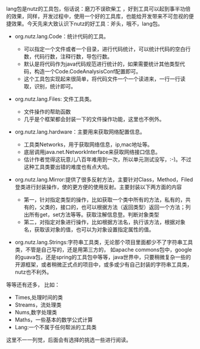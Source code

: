 
lang包是nutz的工具包，俗话说：磨刀不误砍柴工 ，好到工具可以起到事半功倍的效果，同样，开发过程中，使用一个好的工具库，也能给开发带来不可忽视的便捷效果。今天先来大致认识下nutz的好工具：斧头，哦不，lang包。


- org.nutz.lang.Code：统计代码的工具。
    - 可以指定一个文件或者一个目录，进行代码统计，可以统计代码的空白行数，代码行数，注释行数，导包行数。
    - 默认是将代码作为java代码规范进行统计的，如果需要统计其他类型代码，构造一个Code.CodeAnalysisConf配置即可。
    - 这个工具包实现起来很简单，将代码文件一个一个读进来，一行一行读取，识别，统计即可。
- org.nutz.lang.Files: 文件工具类。
    - 文件操作的帮助函数
    - 几乎是个框架都会封装一下的文件操作功能，这里也不例外。
    
- org.nutz.lang.hardware：主要用来获取网络配置信息。
    - 工具类Networks，用于获取网络信息，ip,mac地址等。
    - 底层调用java.net.NetworkInterface来获取网络接口信息。
    - 估计作者觉得这玩意儿八百年难用到一次，所以单元测试没写，:-)。不过这种工具类要出错的难度也有点大哈。
    
- org.nutz.lang.Mirror:提供了很多反射方法，主要针对Class，Method，Filed登类进行封装操作，使的更方便的使用反射。主要封装以下两方面的内容
    - 第一，针对指定类型的操作，比如获取一个类中所有的方法，私有的，共有的，父类的，接口的，也可以根据方法（返回类型）返回一个方法；列出所有get，set方法等等。获取注解信息登。判断对象类型
    - 第二，对指定对象进行操作，比如根据方法名，执行该方法，根据对象名，获取该对象的值，也可以为对象设置指定属性的值。
    
- org.nutz.lang.Strings:字符串工具类，无论那个项目里面都少不了字符串工具类，不管是自己写的，还是用第三方的，
如apache commons包中，google的guava包，还是spring的工具包中等等，java世界中，只要稍微复杂一些的开源框架，或者稍微正式点的项目中，或多或少有自己封装的字符串工具类，
nutz也不利外。

等等还有还多，
比如：

- Times,处理时间的类
- Streams，流处理类
- Nums,数字处理类
- Maths，一些基本的数学公式计算
- Lang:一个不属于任何帮派的工具类

这里不一一列觉，后面会有选择的挑选一些进行阅读。

    
    
    
